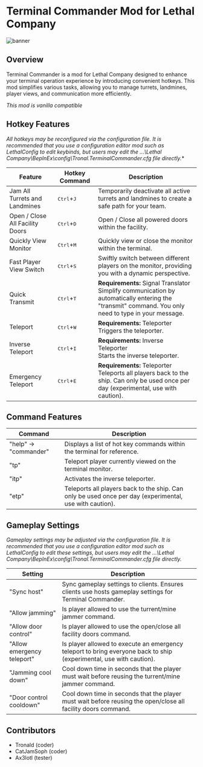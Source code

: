 # Terminal Commander Mod for Lethal Company

![banner](https://github.com/Tronald/TerminalCommander/blob/main/banner.jpg?raw=true)

## Overview

Terminal Commander is a mod for Lethal Company designed to enhance your terminal operation experience by introducing convenient hotkeys. This mod simplifies various tasks, allowing you to manage turrets, landmines, player views, and communication more efficiently.

*This mod is vanilla compatible*

## Hotkey Features

*All hotkeys may be reconfigured via the configuration file. It is recommended that you use a configuration editor mod such as LethalConfig to edit keybinds, but users may edit the ...\Lethal Company\BepInEx\config\Tronal.TerminalCommander.cfg file directly.**

| Feature                          | Hotkey Command                 | Description                                                                                            |
|----------------------------------|----------------------|--------------------------------------------------------------------------------------------------------|
| Jam All Turrets and Landmines    | <kbd>Ctrl</kbd>+<kbd>J</kbd> | Temporarily deactivate all active turrets and landmines to create a safe path for your team.           |
| Open / Close All Facility Doors   | <kbd>Ctrl</kbd>+<kbd>D</kbd> | Open / Close all powered doors within the facility.                                                    |
| Quickly View Monitor              | <kbd>Ctrl</kbd>+<kbd>M</kbd> | Quickly view or close the monitor within the terminal.                                                  |
| Fast Player View Switch           | <kbd>Ctrl</kbd>+<kbd>S</kbd> | Swiftly switch between different players on the monitor, providing you with a dynamic perspective.     |
| Quick Transmit                    | <kbd>Ctrl</kbd>+<kbd>T</kbd> | **Requirements:** Signal Translator <br> Simplify communication by automatically entering the "transmit" command. You only need to type in your message. |
| Teleport                    | <kbd>Ctrl</kbd>+<kbd>W</kbd> | **Requirements:** Teleporter <br> Triggers the teleporter. |
| Inverse Teleport                    | <kbd>Ctrl</kbd>+<kbd>I</kbd> | **Requirements:** Inverse Teleporter <br> Starts the inverse teleporter. |
| Emergency Teleport                    | <kbd>Ctrl</kbd>+<kbd>E</kbd> | **Requirements:** Teleporter <br> Teleports all players back to the ship. Can only be used once per day (experimental, use with caution). |

## Command Features

| Command                         | Description                                                                                            |
|----------------------------------|--------------------------------------------------------------------------------------------------------|
| "help" -> "commander"    | Displays a list of hot key commands within the terminal for reference.           |
|"tp"| Teleport player currently viewed on the terminal monitor. |
| "itp" | Activates the inverse teleporter.|
| "etp"  | Teleports all players back to the ship. Can only be used once per day (experimental, use with caution). |

## Gameplay Settings

*Gameplay settings may be adjusted via the configuration file. It is recommended that you use a configuration editor mod such as LethalConfig to edit these settings, but users may edit the ...\Lethal Company\BepInEx\config\Tronal.TerminalCommander.cfg file directly.*

| Setting                         | Description                                                                                            |
|----------------------------------|--------------------------------------------------------------------------------------------------------|
| "Sync host"	| Sync gameplay settings to clients. Ensures clients use hosts gameplay settings for Terminal Commander.	|
| "Allow jamming"    | Is player allowed to use the turrent/mine jammer command.           |
| "Allow door control"| Is player allowed to use the open/close all facility doors command. |
| "Allow emergency teleport"| Is player allowed to execute an emergency teleport to bring everyone back to ship (experimental, use with caution). |
| "Jamming cool down" | Cool down time in seconds that the player must wait before reusing the turrent/mine jammer command.|
| "Door control cooldown" | Cool down time in seconds that the player must wait before reusing the open/close all facility doors command.|

## Contributors

* Tronald (coder)
* CatJamSoph (coder)
* Ax3lotl (tester)
